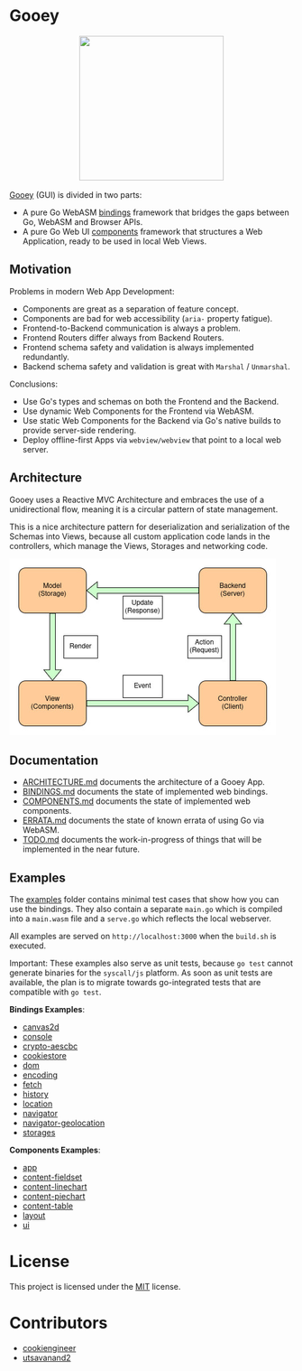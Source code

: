 
# Gooey

<p align="center">
    <img width="256" height="256" src="https://raw.githubusercontent.com/cookiengineer/gooey/master/assets/gooey.jpg">
</p>

[Gooey](https://github.com/cookiengineer/gooey) (GUI) is divided in two parts:

- A pure Go WebASM [bindings](/bindings) framework that bridges the gaps between Go, WebASM and Browser APIs.
- A pure Go Web UI [components](/components) framework that structures a Web Application, ready to be used in local Web Views.


## Motivation

Problems in modern Web App Development:

- Components are great as a separation of feature concept.
- Components are bad for web accessibility (`aria-` property fatigue).
- Frontend-to-Backend communication is always a problem.
- Frontend Routers differ always from Backend Routers.
- Frontend schema safety and validation is always implemented redundantly.
- Backend schema safety and validation is great with `Marshal` / `Unmarshal`.

Conclusions:

- Use Go's types and schemas on both the Frontend and the Backend.
- Use dynamic Web Components for the Frontend via WebASM.
- Use static Web Components for the Backend via Go's native builds to provide server-side rendering.
- Deploy offline-first Apps via `webview/webview` that point to a local web server.

## Architecture

Gooey uses a Reactive MVC Architecture and embraces the use of a unidirectional
flow, meaning it is a circular pattern of state management.

This is a nice architecture pattern for deserialization and serialization of the
Schemas into Views, because all custom application code lands in the controllers,
which manage the Views, Storages and networking code.

![Reactive MVC Architecture](/assets/reactive-mvc.jpg)


## Documentation

- [ARCHITECTURE.md](/docs/ARCHITECTURE.md) documents the architecture of a Gooey App.
- [BINDINGS.md](/docs/BINDINGS.md) documents the state of implemented web bindings.
- [COMPONENTS.md](/docs/COMPONENTS.md) documents the state of implemented web components.
- [ERRATA.md](/docs/ERRATA.md) documents the state of known errata of using Go via WebASM.
- [TODO.md](/docs/TODO.md) documents the work-in-progress of things that will be implemented in the near future.


## Examples

The [examples](/examples) folder contains minimal test cases that show how you can
use the bindings. They also contain a separate `main.go` which is compiled into a
`main.wasm` file and a `serve.go` which reflects the local webserver.

All examples are served on `http://localhost:3000` when the `build.sh` is executed.

Important: These examples also serve as unit tests, because `go test` cannot generate
binaries for the `syscall/js` platform. As soon as unit tests are available, the plan
is to migrate towards go-integrated tests that are compatible with `go test`.

**Bindings Examples**:

- [canvas2d](/examples/bindings/canvas2d)
- [console](/examples/bindings/console)
- [crypto-aescbc](/examples/bindings/crypto-aescbc)
- [cookiestore](/examples/bindings/cookiestore)
- [dom](/examples/bindings/dom)
- [encoding](/examples/bindings/encoding)
- [fetch](/examples/bindings/fetch)
- [history](/examples/bindings/history)
- [location](/examples/bindings/location)
- [navigator](/examples/bindings/navigator)
- [navigator-geolocation](/examples/bindings/navigator-geolocation)
- [storages](/examples/bindings/storages)

**Components Examples**:

- [app](/examples/components/app)
- [content-fieldset](/examples/components/content-fieldset)
- [content-linechart](/examples/components/content-linechart)
- [content-piechart](/examples/components/content-piechart)
- [content-table](/examples/components/content-table)
- [layout](/examples/components/layout)
- [ui](/examples/components/ui)


# License

This project is licensed under the [MIT](./LICENSE_MIT.txt) license.


# Contributors

- [cookiengineer](https://github.com/cookiengineer)
- [utsavanand2](https://github.com/utsavanand2)

